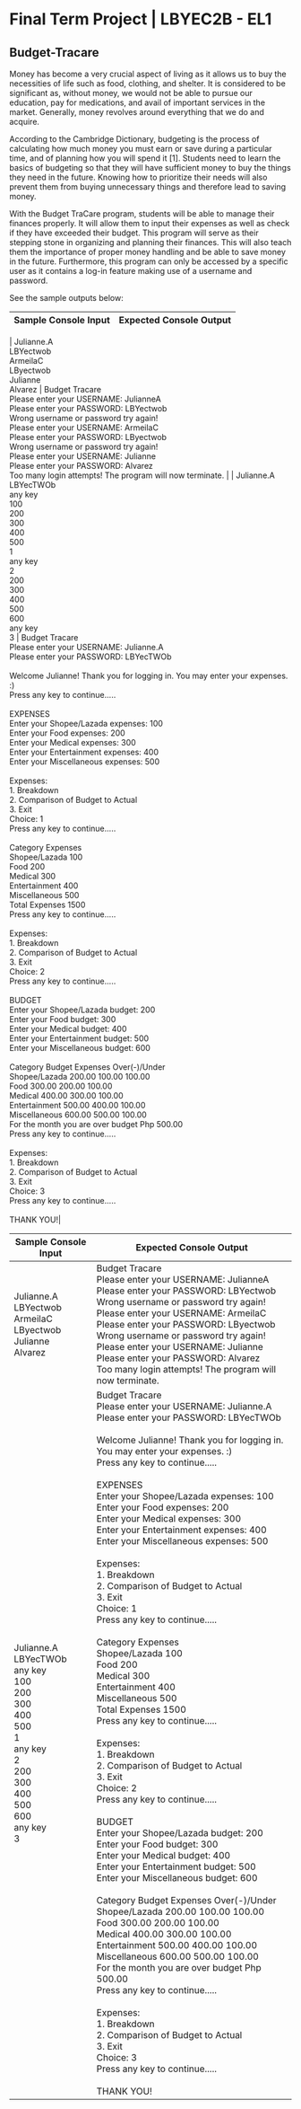 # Final Term Project | LBYEC2B - EL1

## Budget-Tracare

Money has become a very crucial aspect of living as it allows us to buy the necessities of life such as food, clothing, and shelter. It is considered to be significant as, without money, we would not be able to pursue our education, pay for medications, and avail of important services in the market. Generally, money revolves around everything that we do and acquire. 

According to the Cambridge Dictionary, budgeting is the process of calculating how much money you must earn or save during a particular time, and of planning how you will spend it [1]. Students need to learn the basics of budgeting so that they will have sufficient money to buy the things they need in the future. Knowing how to prioritize their needs will also prevent them from buying unnecessary things and therefore lead to saving money. 

With the Budget TraCare program, students will be able to manage their finances properly. It will allow them to input their expenses as well as check if they have exceeded their budget. This program will serve as their stepping stone in organizing and planning their finances. This will also teach them the importance of proper money handling and be able to save money in the future. Furthermore, this program can only be accessed by a specific user as it contains a log-in feature making use of a username and password.

See the sample outputs below:

| Sample Console Input | Expected Console Output                                                                                                                                                                                                     |
| -------------------- | --------------------------------------------------------------------------------------------------------------------------------------------------------------------------------------------------------------------------- |

| Julianne.A <br>LBYectwob<br>ArmeilaC <br>LByectwob<br>Julianne <br>Alvarez              | Budget Tracare<br>Please enter your USERNAME: JulianneA<br>Please enter your PASSWORD: LBYectwob<br>Wrong username or password try again!<br>Please enter your USERNAME: ArmeilaC<br>Please enter your PASSWORD: LByectwob<br>Wrong username or password try again!<br>Please enter your USERNAME: Julianne<br>Please enter your PASSWORD: Alvarez<br>Too many login attempts! The program will now terminate. |
| Julianne.A <br>LBYecTWOb <br>any key<br>100 <br>200 <br>300 <br>400 <br>500 <br>1<br>any key <br>2 <br>200 <br>300 <br>400 <br>500 <br>600 <br>any key<br>3            | Budget Tracare<br>Please enter your USERNAME: Julianne.A<br>Please enter your PASSWORD: LBYecTWOb<br><br>Welcome Julianne! Thank you for logging in. You may enter your expenses. :)<br>Press any key to continue.....<br><br>EXPENSES<br>Enter your Shopee/Lazada expenses: 100<br>Enter your Food expenses: 200<br>Enter your Medical expenses: 300<br>Enter your Entertainment expenses: 400<br>Enter your Miscellaneous expenses: 500<br><br>Expenses:<br>1. Breakdown<br>2. Comparison of Budget to Actual<br>3. Exit<br>Choice: 1<br>Press any key to continue.....<br><br>Category   Expenses<br>Shopee/Lazada   100<br>Food   200<br>Medical   300<br>Entertainment   400<br>Miscellaneous   500<br>Total Expenses   1500<br>Press any key to continue.....<br><br>Expenses:<br>1. Breakdown<br>2. Comparison of Budget to Actual<br>3. Exit<br>Choice: 2<br>Press any key to continue.....<br><br>BUDGET<br>Enter your Shopee/Lazada budget: 200<br>Enter your Food budget: 300<br>Enter your Medical budget: 400<br>Enter your Entertainment budget: 500<br>Enter your Miscellaneous budget: 600<br><br>Category   Budget   Expenses   Over(-)/Under<br>Shopee/Lazada   200.00   100.00   100.00<br>Food   300.00   200.00   100.00<br>Medical   400.00   300.00   100.00<br>Entertainment   500.00   400.00   100.00<br>Miscellaneous   600.00   500.00   100.00<br>For the month you are over budget    Php 500.00<br>Press any key to continue.....<br><br>Expenses:<br>1. Breakdown<br>2. Comparison of Budget to Actual<br>3. Exit<br>Choice: 3<br>Press any key to continue.....<br><br>THANK YOU!|

| Sample Console Input | Expected Console Output                                                                                                                                                                                                     |
| -------------------- | --------------------------------------------------------------------------------------------------------------------------------------------------------------------------------------------------------------------------- |
| Julianne.A <br>LBYectwob<br>ArmeilaC <br>LByectwob<br>Julianne <br>Alvarez            | Budget Tracare<br>Please enter your USERNAME: JulianneA<br>Please enter your PASSWORD: LBYectwob<br>Wrong username or password try again!<br>Please enter your USERNAME: ArmeilaC<br>Please enter your PASSWORD: LByectwob<br>Wrong username or password try again!<br>Please enter your USERNAME: Julianne<br>Please enter your PASSWORD: Alvarez<br>Too many login attempts! The program will now terminate.                                         |
| Julianne.A <br>LBYecTWOb <br>any key<br>100 <br>200 <br>300 <br>400 <br>500 <br>1<br>any key <br>2 <br>200 <br>300 <br>400 <br>500 <br>600 <br>any key<br>3              | Budget Tracare<br>Please enter your USERNAME: Julianne.A<br>Please enter your PASSWORD: LBYecTWOb<br><br>Welcome Julianne! Thank you for logging in. You may enter your expenses. :)<br>Press any key to continue.....<br><br>EXPENSES<br>Enter your Shopee/Lazada expenses: 100<br>Enter your Food expenses: 200<br>Enter your Medical expenses: 300<br>Enter your Entertainment expenses: 400<br>Enter your Miscellaneous expenses: 500<br><br>Expenses:<br>1. Breakdown<br>2. Comparison of Budget to Actual<br>3. Exit<br>Choice: 1<br>Press any key to continue.....<br><br>Category   Expenses<br>Shopee/Lazada   100<br>Food   200<br>Medical   300<br>Entertainment   400<br>Miscellaneous   500<br>Total Expenses   1500<br>Press any key to continue.....<br><br>Expenses:<br>1. Breakdown<br>2. Comparison of Budget to Actual<br>3. Exit<br>Choice: 2<br>Press any key to continue.....<br><br>BUDGET<br>Enter your Shopee/Lazada budget: 200<br>Enter your Food budget: 300<br>Enter your Medical budget: 400<br>Enter your Entertainment budget: 500<br>Enter your Miscellaneous budget: 600<br><br>Category   Budget   Expenses   Over(-)/Under<br>Shopee/Lazada   200.00   100.00   100.00<br>Food   300.00   200.00   100.00<br>Medical   400.00   300.00   100.00<br>Entertainment   500.00   400.00   100.00<br>Miscellaneous   600.00   500.00   100.00<br>For the month you are over budget    Php 500.00<br>Press any key to continue.....<br><br>Expenses:<br>1. Breakdown<br>2. Comparison of Budget to Actual<br>3. Exit<br>Choice: 3<br>Press any key to continue.....<br><br>THANK YOU! |
